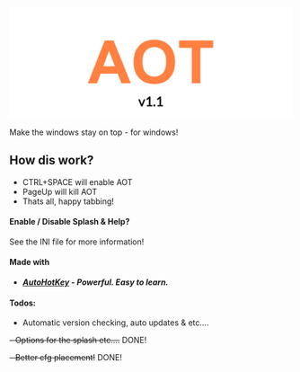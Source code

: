 ![AOT LOGO](https://github.com/koutsie/AlwaysOnTop/blob/master/aaa.png?raw=true)

Make the windows stay on top - for windows!

## How dis work?
- CTRL+SPACE will enable AOT
- PageUp will kill AOT
- Thats all, happy tabbing!

#### Enable / Disable Splash & Help?
See the INI file for more information!

#### Made with
- ***[AutoHotKey](https://www.autohotkey.com/) - Powerful. Easy to learn.***

#### Todos:
- Automatic version checking, auto updates & etc....

~~- Options for the splash etc....~~ DONE!

~~- Better cfg placement!~~ DONE!


